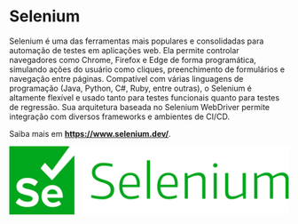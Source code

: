 # Selenium

Selenium é uma das ferramentas mais populares e consolidadas para automação de testes em aplicações web. Ela permite controlar navegadores como Chrome, Firefox e Edge de forma programática, simulando ações do usuário como cliques, preenchimento de formulários e navegação entre páginas. Compatível com várias linguagens de programação (Java, Python, C#, Ruby, entre outras), o Selenium é altamente flexível e usado tanto para testes funcionais quanto para testes de regressão. Sua arquitetura baseada no Selenium WebDriver permite integração com diversos frameworks e ambientes de CI/CD.

Saiba mais em **https://www.selenium.dev/**.

<img src="/.medias/media-selenium.png">